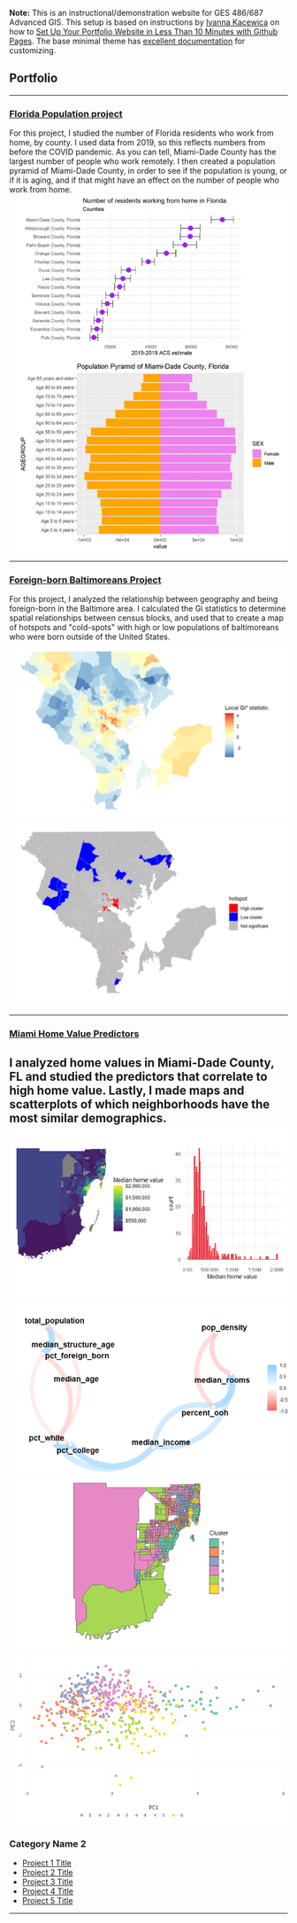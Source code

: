 **Note:** This is an instructional/demonstration website for GES 486/687 Advanced GIS. This setup is based on instructions by [Ivanna Kacewica](https://blog.usejournal.com/@evanca) on how to [Set Up Your Portfolio Website in Less Than 10 Minutes with Github Pages](https://medium.com/@evanca/set-up-your-portfolio-website-in-less-than-10-minutes-with-github-pages-d0efa8ff56fd). The base minimal theme has [excellent documentation](https://github.com/pages-themes/minimal) for customizing.

## Portfolio

---
### [Florida Population project](/fl_pop/index)
For this project, I studied the number of Florida residents who work from home, by county. I used data from 2019, so this reflects numbers from before the COVID pandemic. As you can tell, Miami-Dade County has the largest number of people who work remotely. I then created a population pyramid of Miami-Dade County, in order to see if the population is young, or if it is aging, and if that might have an effect on the number of people who work from home.
[<img src="/fl_pop/wfh_fl.png?raw=true"/>](/fl_pop/index)
[<img src="/fl_pop/pop_pyr_miami.png?raw=true"/>](/fl_pop/index)

---
### [Foreign-born Baltimoreans Project](/foreign_proj/index)
 For this project, I analyzed the relationship between geography and being foreign-born in the Baltimore area. I calculated the Gi statistics to determine spatial relationships between census blocks, and used that to create a map of hotspots and "cold-spots" with high or low populations of baltimoreans who were born outside of the United States.
[<img src="foreign_proj/gi_stat.png?raw=true"/>](/foreign_proj/index)
[<img src="foreign_proj/foreign_cluster.png?raw=true"/>](/foreign_proj/index)

---
### [Miami Home Value Predictors](/project_miami_hv/index)
I analyzed home values in Miami-Dade County, FL and studied the predictors that correlate to high home value. Lastly, I made maps and scatterplots of which neighborhoods have the most similar demographics.
[<img src="project_miami_hv/miami_hv.png?raw=true"/>](/project_miami_hv/index)
[<img src="project_miami_hv/hv_predictor.png?raw=true"/>](/project_miami_hv/index)
[<img src="project_miami_hv/miami_cluster.png?raw=true"/>](/project_miami_hv/index)
[<img src="project_miami_hv/cluster_plot.png?raw=true"/>](/project_miami_hv/index)
---

### Category Name 2

- [Project 1 Title](http://example.com/)
- [Project 2 Title](http://example.com/)
- [Project 3 Title](http://example.com/)
- [Project 4 Title](http://example.com/)
- [Project 5 Title](http://example.com/)

---
